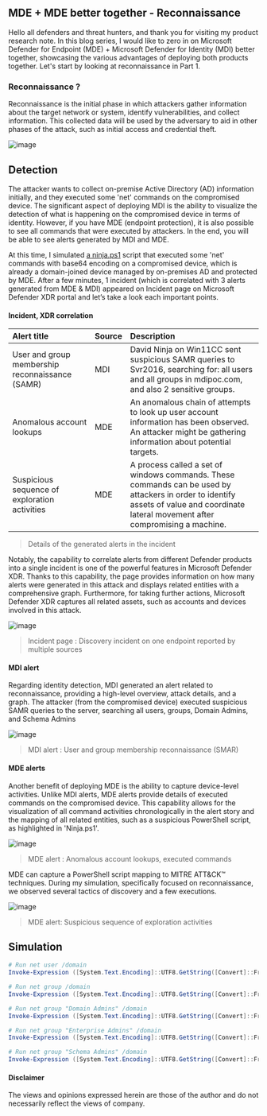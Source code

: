 ## MDE + MDE better together - Reconnaissance
Hello all defenders and threat hunters, and thank you for visiting my product research note. 
In this blog series, I would like to zero in on Microsoft Defender for Endpoint (MDE) + Microsoft Defender for Identity (MDI) better together, showcasing the various advantages of deploying both products together.
Let's start by looking at reconnaissance in Part 1.

### Reconnaissance ? 
Reconnaissance is the initial phase in which attackers gather information about the target network or system, identify vulnerabilities, and collect information. 
This collected data will be used by the adversary to aid in other phases of the attack, such as initial access and credential theft.

![image](https://github.com/LearningKijo/SecurityResearcher-Note/assets/120234772/ea593e3e-d171-4101-80b6-48e80a0aa0eb)

## Detection

The attacker wants to collect on-premise Active Directory (AD) information initially, and they executed some 'net' commands on the compromised device. 
The significant aspect of deploying MDI is the ability to visualize the detection of what is happening on the compromised device in terms of identity. 
However, if you have MDE (endpoint protection), it is also possible to see all commands that were executed by attackers. In the end, you will be able to see alerts generated by MDI and MDE.

At this time, I simulated [a ninja.ps1]() script that executed some 'net' commands with base64 encoding on a compromised device, 
which is already a domain-joined device managed by on-premises AD and protected by MDE. 
After a few minutes, 1 incident (which is correlated with 3 alerts generated from MDE & MDI) appeared on Incident page on Microsoft Defender XDR portal and let’s take a look each important points.

#### Incident, XDR correlation
| Alert title | Source   | Description |
|:------------|:---------|:------------|
| User and group membership reconnaissance (SAMR) | MDI | David Ninja on Win11CC sent suspicious SAMR queries to Svr2016, searching for: all users and all groups in mdipoc.com, and also 2 sensitive groups. |
| Anomalous account lookups | MDE | An anomalous chain of attempts to look up user account information has been observed. An attacker might be gathering information about potential targets.| 
| Suspicious sequence of exploration activities | MDE| A process called a set of windows commands. These commands can be used by attackers in order to identify assets of value and coordinate lateral movement after compromising a machine.| 
> Details of the generated alerts in the incident

Notably, the capability to correlate alerts from different Defender products into a single incident is one of the powerful features in Microsoft Defender XDR. 
Thanks to this capability, the page provides information on how many alerts were generated in this attack and displays related entities with a comprehensive graph. 
Furthermore, for taking further actions, Microsoft Defender XDR captures all related assets, such as accounts and devices involved in this attack.

![image](https://github.com/LearningKijo/SecurityResearcher-Note/assets/120234772/5c2ebf8f-09ab-4336-838c-301da379eb75)
> Incident page : Discovery incident on one endpoint reported by multiple sources 

#### MDI alert
Regarding identity detection, MDI generated an alert related to reconnaissance, providing a high-level overview, attack details, and a graph. 
The attacker (from the compromised device) executed suspicious SAMR queries to the server, searching all users, groups, Domain Admins, and Schema Admins

![image](https://github.com/LearningKijo/SecurityResearcher-Note/assets/120234772/562f108f-c254-404f-a9c7-0f51d62b0e9a)
> MDI alert : User and group membership reconnaissance (SMAR)

#### MDE alerts
Another benefit of deploying MDE is the ability to capture device-level activities. Unlike MDI alerts, MDE alerts provide details of executed commands on the compromised device. 
This capability allows for the visualization of all command activities chronologically in the alert story and the mapping of all related entities, such as a suspicious PowerShell script, as highlighted in 'Ninja.ps1'.

![image](https://github.com/LearningKijo/SecurityResearcher-Note/assets/120234772/641c457c-9dd6-4dba-a921-901b2cb6d3cd)
> MDE alert : Anomalous account lookups, executed commands

MDE can capture a PowerShell script mapping to MITRE ATT&CK™ techniques. 
During my simulation, specifically focused on reconnaissance, we observed several tactics of discovery and a few executions.

![image](https://github.com/LearningKijo/SecurityResearcher-Note/assets/120234772/189ca17a-bc7f-40c8-9cd1-464a0002cee8)
> MDE alert: Suspicious sequence of exploration activities

## Simulation 
```powershell
# Run net user /domain
Invoke-Expression ([System.Text.Encoding]::UTF8.GetString([Convert]::FromBase64String("bmV0IHVzZXIgL2RvbWFpbg==")))

# Run net group /domain
Invoke-Expression ([System.Text.Encoding]::UTF8.GetString([Convert]::FromBase64String("bmV0IGdyb3VwIC9kb21haW4=")))

# Run net group "Domain Admins" /domain
Invoke-Expression ([System.Text.Encoding]::UTF8.GetString([Convert]::FromBase64String("bmV0IGdyb3VwICJEb21haW4gQWRtaW5zIiAvZG9tYWlu")))

# Run net group "Enterprise Admins" /domain
Invoke-Expression ([System.Text.Encoding]::UTF8.GetString([Convert]::FromBase64String("bmV0IGdyb3VwICJFbnRlcnByaXplIEFkbWlucyIgL2RvbWFpbg==")))

# Run net group "Schema Admins" /domain
Invoke-Expression ([System.Text.Encoding]::UTF8.GetString([Convert]::FromBase64String("bmV0IGdyb3VwICJTY2hlbWEgQWRtaW5zIiAvZG9tYWlu")))
```


#### Disclaimer
The views and opinions expressed herein are those of the author and do not necessarily reflect the views of company.
